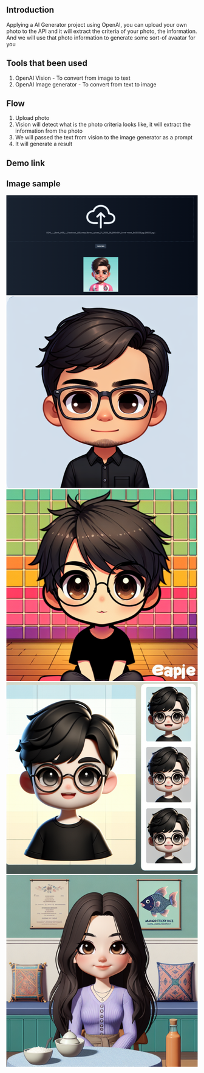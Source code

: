 ## Introduction

Applying a AI Generator project using OpenAI, you can upload your own photo to the API and it will extract the criteria
of your photo, the information.
And we will use that photo information to generate some sort-of avaatar for you

## Tools that been used

1. OpenAI Vision - To convert from image to text
2. OpenAI Image generator - To convert from text to image

## Flow

1. Upload photo
2. Vision will detect what is the photo criteria looks like, it will extract the information from the photo
3. We will passed the text from vision to the image generator as a prompt
4. It will generate a result

## Demo link

## Image sample

![Alt text](./docs/upload_ui.png?raw=true "Upload UI")
![Alt text](./docs/sample_1.png?raw=true "Sample 1")
![Alt text](./docs/sample_2.png?raw=true "Sample 2")
![Alt text](./docs/sample_3.png?raw=true "Sample 3")
![Alt text](./docs/sample_4.png?raw=true "Sample 4")
